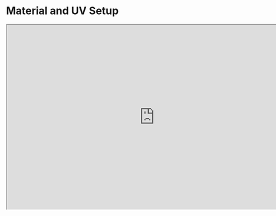 # Material and UV Setup

<p><iframe title="YouTube video player" src="https://www.youtube.com/embed/-TXbi0pH7rQ?si=5AsubeiX68vztJ6O" width="800" height="500" allowfullscreen="allowfullscreen" allow="accelerometer; autoplay; clipboard-write; encrypted-media; gyroscope; picture-in-picture; web-share"></iframe></p>